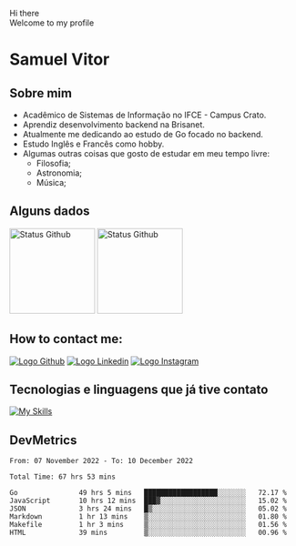 Hi there<br/>
Welcome to my profile

# Samuel Vitor

## Sobre mim

- Acadêmico de Sistemas de Informação no IFCE - Campus Crato.
- Aprendiz desenvolvimento backend na Brisanet.
- Atualmente me dedicando ao estudo de Go focado no backend.
- Estudo Inglês e Francês como hobby.
- Algumas outras coisas que gosto de estudar em meu tempo livre:
  - Filosofia;
  - Astronomia;
  - Música;

## Alguns dados
<img src="https://github-readme-stats.vercel.app/api?username=TheSamuelVitor&theme=dracula&show_icons=true" alt="Status Github" height="150rem">
<img src="https://github-readme-stats.vercel.app/api/top-langs/?username=TheSamuelVitor&layout=compact&theme=dracula" alt="Status Github" height="150rem">

## How to contact me:

[![Logo Github](https://skillicons.dev/icons?i=github)](https://github.com/TheSamuelVitor)
[![Logo Linkedin](https://skillicons.dev/icons?i=linkedin)](https://www.linkedin.com/in/samuel-vitor-b07566202/)
[![Logo Instagram](https://skillicons.dev/icons?i=instagram)](https://www.linkedin.com/in/samuel-vitor-b07566202/)

## Tecnologias e linguagens que já tive contato

[![My Skills](https://skillicons.dev/icons?i=go,react,angular,c,cpp,js,html,css,git,postgres,python,vscode,linux)](https://skillicons.dev)

## DevMetrics

<!--START_SECTION:waka-->

```text
From: 07 November 2022 - To: 10 December 2022

Total Time: 67 hrs 53 mins

Go               49 hrs 5 mins   ██████████████████░░░░░░░   72.17 %
JavaScript       10 hrs 12 mins  ███▓░░░░░░░░░░░░░░░░░░░░░   15.02 %
JSON             3 hrs 24 mins   █▒░░░░░░░░░░░░░░░░░░░░░░░   05.02 %
Markdown         1 hr 13 mins    ▒░░░░░░░░░░░░░░░░░░░░░░░░   01.80 %
Makefile         1 hr 3 mins     ▒░░░░░░░░░░░░░░░░░░░░░░░░   01.56 %
HTML             39 mins         ▒░░░░░░░░░░░░░░░░░░░░░░░░   00.96 %
```

<!--END_SECTION:waka-->
